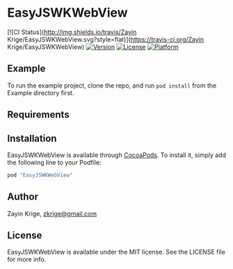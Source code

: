 # EasyJSWKWebView

[![CI Status](http://img.shields.io/travis/Zayin Krige/EasyJSWKWebView.svg?style=flat)](https://travis-ci.org/Zayin Krige/EasyJSWKWebView)
[![Version](https://img.shields.io/cocoapods/v/EasyJSWKWebView.svg?style=flat)](http://cocoapods.org/pods/EasyJSWKWebView)
[![License](https://img.shields.io/cocoapods/l/EasyJSWKWebView.svg?style=flat)](http://cocoapods.org/pods/EasyJSWKWebView)
[![Platform](https://img.shields.io/cocoapods/p/EasyJSWKWebView.svg?style=flat)](http://cocoapods.org/pods/EasyJSWKWebView)

## Example

To run the example project, clone the repo, and run `pod install` from the Example directory first.

## Requirements

## Installation

EasyJSWKWebView is available through [CocoaPods](http://cocoapods.org). To install
it, simply add the following line to your Podfile:

```ruby
pod "EasyJSWKWebView"
```

## Author

Zayin Krige, zkrige@gmail.com

## License

EasyJSWKWebView is available under the MIT license. See the LICENSE file for more info.
